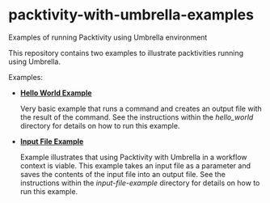 # packtivity-with-umbrella-examples
Examples of running Packtivity using Umbrella environment

This repository contains two examples to illustrate packtivities running using Umbrella.

Examples:
 - [**Hello World Example**](https://github.com/ecaldwe1/packtivity-with-umbrella-examples/tree/master/hello-world)
 
   Very basic example that runs a command and creates an output file with the result of the command. See the instructions within the _hello_world_ directory for details on how to run this example.
   
 - [**Input File Example**](https://github.com/ecaldwe1/packtivity-with-umbrella-examples/tree/master/input-file-example)
   
   Example illustrates that using Packtivity with Umbrella in a workflow context is viable. 
   This example takes an input file as a parameter and saves the contents of the input file into an output file. See the instructions within the _input-file-example_ directory for details on how to run this example.
